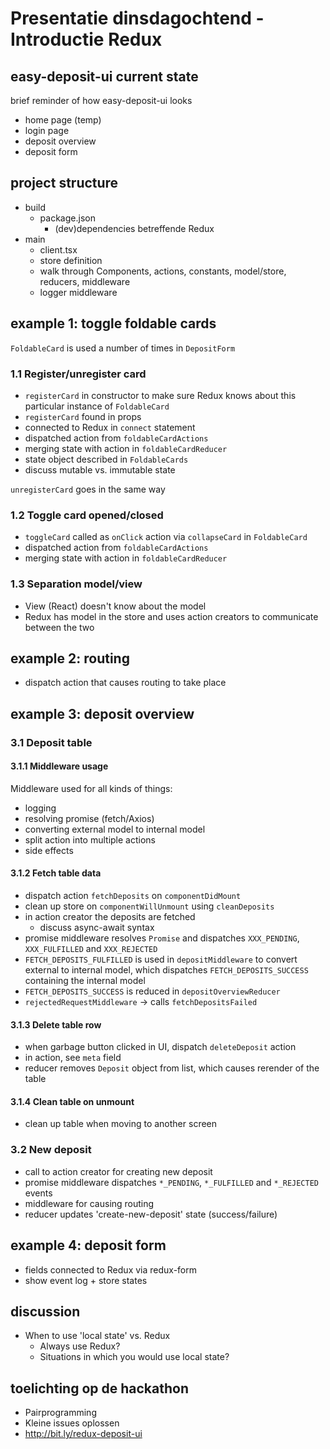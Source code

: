 Presentatie dinsdagochtend - Introductie Redux
==============================================


easy-deposit-ui current state
-----------------------------
brief reminder of how easy-deposit-ui looks

* home page (temp)
* login page
* deposit overview
* deposit form


project structure
-----------------
* build
    * package.json
        * (dev)dependencies betreffende Redux
* main
    * client.tsx
    * store definition
    * walk through Components, actions, constants, model/store, reducers, middleware
    * logger middleware


example 1: toggle foldable cards
--------------------------------

`FoldableCard` is used a number of times in `DepositForm`

### 1.1 Register/unregister card
* `registerCard` in constructor to make sure Redux knows about this particular instance of `FoldableCard`
* `registerCard` found in props
* connected to Redux in `connect` statement
* dispatched action from `foldableCardActions`
* merging state with action in `foldableCardReducer`
* state object described in `FoldableCards`
* discuss mutable vs. immutable state

`unregisterCard` goes in the same way

### 1.2 Toggle card opened/closed
* `toggleCard` called as `onClick` action via `collapseCard` in `FoldableCard`
* dispatched action from `foldableCardActions`
* merging state with action in `foldableCardReducer`

### 1.3 Separation model/view
* View (React) doesn't know about the model
* Redux has model in the store and uses action creators to communicate between the two


example 2: routing
------------------

* dispatch action that causes routing to take place


example 3: deposit overview
---------------------------

### 3.1 Deposit table

#### 3.1.1 Middleware usage
Middleware used for all kinds of things:

* logging
* resolving promise (fetch/Axios)
* converting external model to internal model
* split action into multiple actions
* <general> side effects

#### 3.1.2 Fetch table data
* dispatch action `fetchDeposits` on `componentDidMount`
* clean up store on `componentWillUnmount` using `cleanDeposits`
* in action creator the deposits are fetched
    * discuss async-await syntax
* promise middleware resolves `Promise` and dispatches `XXX_PENDING`, `XXX_FULFILLED` and `XXX_REJECTED`
* `FETCH_DEPOSITS_FULFILLED` is used in `depositMiddleware` to convert external to internal model, which dispatches `FETCH_DEPOSITS_SUCCESS` containing the internal model
* `FETCH_DEPOSITS_SUCCESS` is reduced in `depositOverviewReducer`
* `rejectedRequestMiddleware` -> calls `fetchDepositsFailed`

#### 3.1.3 Delete table row
* when garbage button clicked in UI, dispatch `deleteDeposit` action
* in action, see `meta` field
* reducer removes `Deposit` object from list, which causes rerender of the table

#### 3.1.4 Clean table on unmount
* clean up table when moving to another screen

### 3.2 New deposit
* call to action creator for creating new deposit
* promise middleware dispatches `*_PENDING`, `*_FULFILLED` and `*_REJECTED` events
* middleware for causing routing
* reducer updates 'create-new-deposit' state (success/failure)


example 4: deposit form
-----------------------

* fields connected to Redux via redux-form
* show event log + store states


discussion
----------

* When to use 'local state' vs. Redux
    * Always use Redux?
    * Situations in which you would use local state?


toelichting op de hackathon
---------------------------

* Pairprogramming
* Kleine issues oplossen
* http://bit.ly/redux-deposit-ui

